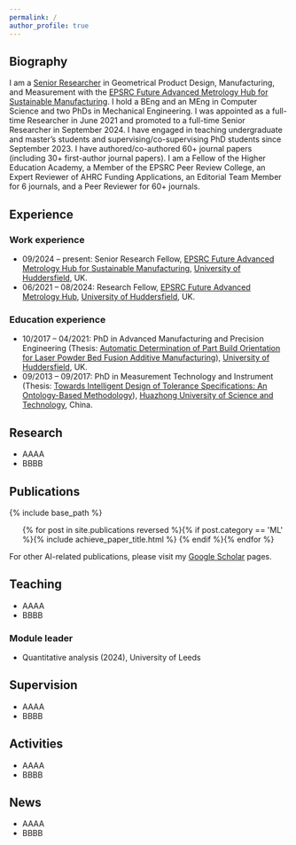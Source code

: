 ```yaml
---
permalink: /
author_profile: true
---
```


## Biography

I am a [Senior Researcher](https://pure.hud.ac.uk/en/persons/yuchu-qin) in Geometrical Product Design, Manufacturing, and Measurement with the [EPSRC Future Advanced Metrology Hub for Sustainable Manufacturing](https://research.hud.ac.uk/institutes-centres/cpt/). I hold a BEng and an MEng in Computer Science and two PhDs in Mechanical Engineering. I was appointed as a full-time Researcher in June 2021 and promoted to a full-time Senior Researcher in September 2024. I have engaged in teaching undergraduate and master’s students and supervising/co-supervising PhD students since September 2023. I have authored/co-authored 60+ journal papers (including 30+ first-author journal papers). I am a Fellow of the Higher Education Academy, a Member of the EPSRC Peer Review College, an Expert Reviewer of AHRC Funding Applications, an Editorial Team Member for 6 journals, and a Peer Reviewer for 60+ journals. 

## Experience
### Work experience
- 09/2024 – present: Senior Research Fellow, [EPSRC Future Advanced Metrology Hub for Sustainable Manufacturing](https://research.hud.ac.uk/institutes-centres/cpt/), [University of Huddersfield](https://www.hud.ac.uk/), UK.
- 06/2021 – 08/2024: Research Fellow, [EPSRC Future Advanced Metrology Hub](https://research.hud.ac.uk/institutes-centres/cpt/), [University of Huddersfield](https://www.hud.ac.uk/), UK.

### Education experience
- 10/2017 – 04/2021: PhD in Advanced Manufacturing and Precision Engineering (Thesis: [Automatic Determination of Part Build Orientation for Laser Powder Bed Fusion Additive Manufacturing](https://eprints.hud.ac.uk/id/eprint/35529/)), [University of Huddersfield](https://www.hud.ac.uk/), UK.
- 09/2013 – 09/2017: PhD in Measurement Technology and Instrument (Thesis: [Towards Intelligent Design of Tolerance Specifications: An Ontology-Based Methodology](https://cdmd.cnki.com.cn/Article/CDMD-10487-1018784432.htm)), [Huazhong University of Science and Technology](https://english.hust.edu.cn/), China.

## Research
- AAAA
- BBBB

## Publications

{% include base_path %}

<ol>{% for post in site.publications reversed %}{% if post.category == 'ML' %}{% include achieve_paper_title.html %} {% endif %}{% endfor %}</ol>

For other AI-related publications, please visit my [Google Scholar](https://scholar.google.com/citations?user=qQuCvmQAAAAJ) pages. 

## Teaching
- AAAA
- BBBB

### Module leader
- Quantitative analysis (2024), University of Leeds

## Supervision
- AAAA
- BBBB

## Activities
- AAAA
- BBBB

## News

- AAAA
- BBBB

